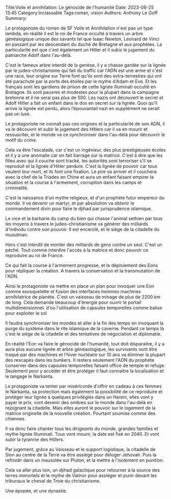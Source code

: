 ﻿Title:Voile et annihilation: Le génocide de l'humanité
Date: 2023-06-25 13:45
Category:Inclassable
Tags:roman, vision
Authors: Anthony Le Goff
Summary:


Le protagoniste du roman de SF Voile et Annihilation n'est pas un type lambda, en réalité il est le roi de France occulté à travers un arbre généalogique unique des savants tel que Isaac Newton, Leonard de Vinci en passant par les descendant du duché de Bretagne et aux prophètes. La particularité est que c'est également un Hitler et il subis le jugement du patriarche Adolf dans l'au-delà.  

C'est le fameux arbre interdit de la genèse, il y a chasse gardée sur la lignée par le judeo-christianisme qui fait du traffic car l'ADN est une arme et c'est une race, leur origine sur Terre font qu'ils sont des extra-terrestres qui ont été parachuté par la porte des étoiles par le mythe d'Adam et Eve. Et les français sont les gardiens de prison de cette lignée illuminati occulté en Bretagne. Ils sont pauvres et modestes pour la plupart dans la campagne bretonne et il ne serai pas plus de 500. Les nazis ont découvert le secret et Adolf Hitler a fait un enfant dans le dos en secret sur la lignée. Quoi qu'il arrive la lignée est perdu, alors l’épouvantail nazi en supplément ne serait pas un luxe.  

Le protagoniste ne connaît pas ces origines et la particularité de son ADN, il va le découvrir et subir le jugement des Hitlers car il va en mourir et ressusciter, et le monde va ce synchroniser dans l'au-delà pour découvrir le motif du crime.  

Cela va être l'escalade, car c'est un ingénieur, des plus prestigieuses écoles et il y a une anomalie car on fait barrage sur la matrice. C'est à dire que les filles avec qui il couche sont tracké, les autorités sont terroriser s'il se reproduit et la lignée d'Hitler perdure. C'est la lignée de pouvoir car tous veulent leur mort, et ils font une fixation. Le pire va arriver et il couchera avec la chef de la Triades en Chine et aura un enfant faisant empirer la situation et la course à l'armement, corruption dans les camps et criminalité.  

C'est la naissance d'un mythe religieux, et d'un prophète futur empereur du monde. Il va devenir un martyr, et par absolution va obtenir le commandement divin pour faire le djihad par jurisprudence islamique.  

Le vice et la barbarie du camp du bien qui chasse l'animal sethien par tous les moyens à travers le judeo-christianisme va générer des milliards d'individu contre son pouvoir. Il est encerclé, et le siège de la citadelle du musulman.  

Hors c'est interdit de monter des milliards de gens contre un seul. C'est un péché. Tout comme interdire l'accès à la matrice et donc pouvoir ce reproduire au roi de France.  

Ce qui fait la course à l'armement progresse, et le déploiement des Eons pour répliquer la création. A travers la conservation et la transmutation de l'ADN.  

Ainsi le protagoniste va mettre en place un plan pour invoquer une Eon comme exosquelette et fusion des interfaces hommes machines annihilatrice de planète. C'est un vaisseau de minage de plus de 2200 km de long. Cela demande beaucoup d'énergie pour ouvrir le portail multidimensionnel. d'ou l'utilisation de capsules temporelles comme balise pour exploiter le sol  

Il faudra synchroniser les mondes et aller à la fin des temps en invoquant la purge du système dans le rite islamique de la caverne. Pendant ce temps là c'est le siège de la citadelle et des tentatives de négociation et diplomatie.  

En réalité l'Eon va faire le génocide de l'humanité, tout doit disparaitre, il y a aura plus aucune lignée et arbre généaologique, les survivants vont être traqué par des machines et l'hiver nucléaire sur 10 ans va éliminer la plupart des rescapés dans les bunkers. Il restera seulement l'ADN du prophète conserver dans des capsules temporelles faisant office de temple et refuge. Seulement pour y accéder et être protéger il faut connaitre la localisation et le langage le Narkanta.  

Le protagoniste va tenter par miséricorde d'offrir en cadeau à ces femmes le Narkanta, sa protection mais également la possibilité de ce reproduire et protéger leur lignée à quelques privilégiés dans un Harem, elles vont y payer le prix, vont devenir des ombres sur le monde dans l'au-delà en rejoignant la citadelle. Mais elles auront le pouvoir sur le logement de la matrice originelle de la nouvelle création. Pourtant soumise comme des chiennes.  

Il va donc faire chanter tous les dirigeants du monde, grandes familles et mythe lignée Illuminati. Tous vont mourir, la date est fixé en 2040. Et vont subir la tyrannie des Hitlers.  

Par jugement, grâce au Vaisseau et le support logistique, la citadelle de Sion au centre de la Terre va être assiégé pour déloger Jehovah. Puis la refroidir dans un mausolée sur Pluton, et la mettre à l'isolement en punition.  

Cela va aller plus loin, un djihad galactique pour retourner à la source des terres immortels et le mythe de Valinor pour assiéger et punir devant les tribunaux le cheval de Troie du christianisme.  

Une épopée, et une dynastie.